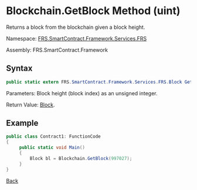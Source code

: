 # Blockchain.GetBlock Method (uint)

Returns a block from the blockchain given a block height.

Namespace: [FRS.SmartContract.Framework.Services.FRS](../../FRS.md)

Assembly: FRS.SmartContract.Framework

## Syntax

```c#
public static extern FRS.SmartContract.Framework.Services.FRS.Block GetBlock(uint height)
```

Parameters: Block height (block index) as an unsigned integer.

Return Value: [Block](../Block.md).

## Example

```c#
public class Contract1: FunctionCode
{
     public static void Main()
     {
         Block bl = Blockchain.GetBlock(997027);
     }
}
```



[Back](../Blockchain.md)
